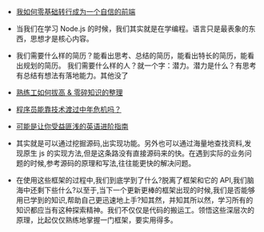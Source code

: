 - [我如何零基础转行成为一个自信的前端](https://juejin.im/post/5bb9aed1e51d451a3f4c3923)
- 当我们在学习 Node.js 的时候，我们其实就是在学编程。语言只是最表象的东西，思想才是核心内容。
- 我们需要什么样的简历？能看出思考、总结的简历，能看出特长的简历，能看出规划的简历。
  我们需要什么样的人？就一个字：潜力。潜力是什么？有思考有总结有想法有落地能力。其他没了
- [熟练工如何拔高 & 零碎知识的整理](https://mp.weixin.qq.com/s/rb5UJXh70exRqeQdWFhkAA)
- [程序员能靠技术渡过中年危机吗？](https://mp.weixin.qq.com/s/j4iikawV-DuIcdOde5Qv8w)
- [可能是让你受益匪浅的英语进阶指南](https://github.com/byoungd/English-level-up-tips-for-Chinese)

- 其实就是可以通过挖掘源码,出实现功能。另外也可以通过海量地查找资料,发现原生 js 的实现方法,但是这条路没有直接源码来的快。在遇到实际的业务问题的时候,参考源码的原理和写法,往往能更快的解决问题。

* 在使用这些框架的过程中,我们到底学到了什么?脱离了框架和它的 API,我们脑海中还剩下些什么?以至于,当下一个更新更棒的框架出现的时候,我们是否能够用已学到的知识,帮助自己更迅速地上手?知其然，并知其所以然，学习所有的知识都应当有这种探索精神。我们不仅仅是代码的搬运工。领悟这些深层次的原理，比起仅仅熟练地掌握一门框架，要实用得多。
